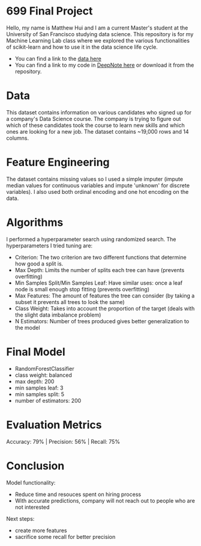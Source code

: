 # 699 Final Project

Hello, my name is Matthew Hui and I am a current Master's student at the University of San Francisco studying data science. This repository is for my Machine Learning Lab class where we explored the various functionalities of scikit-learn and how to use it in the data science life cycle.

- You can find a link to the [data here](https://www.kaggle.com/arashnic/hr-analytics-job-change-of-data-scientists)
- You can find a link to my code in [DeepNote here](https://deepnote.com/project/3d577cd0-4e74-4b55-beaf-ba4ec1241d48#%2Fnotebook.ipynb) or download it from the repository.

# Data
This dataset contains information on various candidates who signed up for a company's Data Science course. The  company is trying to figure out which of these candidates took the course to learn new skills and which ones are looking for a new job. The dataset contains ~19,000 rows and 14 columns.

# Feature Engineering
The dataset contains missing values so I used a simple imputer (impute median values for continuous variables and impute 'unknown' for discrete variables). I also used both ordinal encoding and one hot encoding on the data.

# Algorithms
I performed a hyperparameter search using randomized search. The hyperparameters I tried tuning are:
- Criterion: The two criterion are two different functions that determine how good a split is.
- Max Depth: Limits the number of splits each tree can have (prevents overfitting)
- Min Samples Split/Min Samples Leaf: Have similar uses: once a leaf node is small enough stop fitting (prevents overfitting)
- Max Features: The amount of features the tree can consider (by taking a subset it prevents all trees to look the same)
- Class Weight: Takes into account the proportion of the target (deals with the slight data imbalance problem)
- N Estimators: Number of trees produced gives better generalization to the model

# Final Model
- RandomForestClassifier
- class weight: balanced
- max depth: 200
- min samples leaf: 3
- min samples split: 5
- number of estimators: 200

# Evaluation Metrics
Accuracy: 79% | Precision: 56% | Recall: 75%

# Conclusion
Model functionality:
- Reduce time and resouces spent on hiring process
- With accurate predictions, company will not reach out to people who are not interested

Next steps:
- create more features
- sacrifice some recall for better precision





